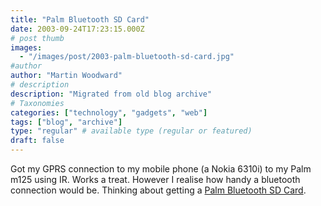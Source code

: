 ```yaml
---
title: "Palm Bluetooth SD Card"
date: 2003-09-24T17:23:15.000Z
# post thumb
images:
  - "/images/post/2003-palm-bluetooth-sd-card.jpg"
#author
author: "Martin Woodward"
# description
description: "Migrated from old blog archive"
# Taxonomies
categories: ["technology", "gadgets", "web"]
tags: ["blog", "archive"]
type: "regular" # available type (regular or featured)
draft: false
---
```


Got my GPRS connection to my mobile phone (a Nokia 6310i) to my Palm m125 using IR. Works a treat. However I realise how handy a bluetooth connection would be. Thinking about getting a [Palm Bluetooth SD Card](http://www.amazon.co.uk/exec/obidos/ASIN/B00008W5WT/woodwardwebcom).
